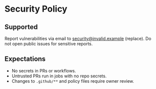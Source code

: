 # Security Policy

## Supported
Report vulnerabilities via email to security@invalid.example (replace). Do not open public issues for sensitive reports.

## Expectations
- No secrets in PRs or workflows.
- Untrusted PRs run in jobs with no repo secrets.
- Changes to `.github/**` and policy files require owner review.
